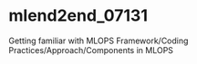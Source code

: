 # mlend2end_07131
Getting familiar with MLOPS Framework/Coding Practices/Approach/Components in MLOPS
